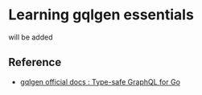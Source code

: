 # Learning gqlgen essentials

will be added

## Reference

- [gqlgen official docs : Type-safe GraphQL for Go](https://gqlgen.com/)
